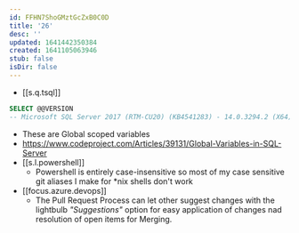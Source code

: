 ```yaml
---
id: FFHN7ShoGMztGcZxB0C0D
title: '26'
desc: ''
updated: 1641442350384
created: 1641105063946
stub: false
isDir: false
---
```


- [[s.q.tsql]] 

```sql
SELECT @@VERSION
-- Microsoft SQL Server 2017 (RTM-CU20) (KB4541283) - 14.0.3294.2 (X64)   Mar 13 2020 14:53:45   Copyright (C) 2017 Microsoft Corporation  Developer Edition (64-bit) on Windows Server 2016 Standard 10.0 <X64> (Build 14393: ) (Hypervisor) 
```

- These are Global scoped variables
- https://www.codeproject.com/Articles/39131/Global-Variables-in-SQL-Server
- [[s.l.powershell]]
  - Powershell is entirely case-insensitive so most of my case sensitive git aliases I make for \*nix shells don't work
- [[focus.azure.devops]]
  - The Pull Request Process can let other suggest changes with the lightbulb _"Suggestions"_ option for easy application of changes nad resolution of open items for Merging.

